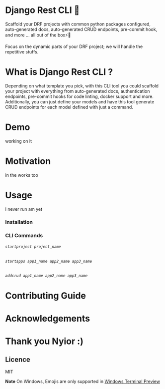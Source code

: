 <h1>
  Django Rest CLI 🚀
</h1>

<p>
   Scaffold your DRF projects with common python packages configured, auto-generated docs, auto-generated CRUD endpoints, pre-commit hook, and more ... all out of the box⚡🚀</b>

   Focus on the dynamic parts of your DRF project; we will handle the repetitive stuffs.
</p>

# What is Django Rest CLI ?
Depending on what template you pick, with this CLI tool you could scaffold your project with everything from auto-generated docs, authentication endpoints, pre-commit hooks for code linting, docker support and more. Additionally, you can just define your models and have this tool generate CRUD endpoints for each model defined with just a command.

# Demo
working on it

# Motivation
in the works too

# Usage
I never run am yet 
### Installation

### CLI Commands

###### `startproject project_name`

###### `startapps app1_name app2_name app3_name`

###### `addcrud app1_name app2_name app3_name`

# Contributing Guide

# Acknowledgements

# Thank you Nyior :)

## Licence
MIT


**Note** On Windows, Emojis are only supported in [Windows Terminal Preview](https://www.microsoft.com/en-us/p/windows-terminal-preview/9n8g5rfz9xk3?activetab=pivot:overviewtab)